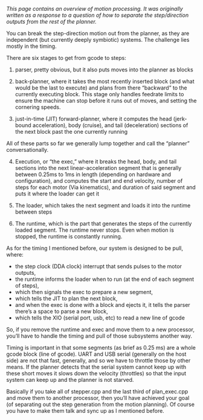 _This page contains an overview of motion processing. It was originally written as a response to a question of how to separate the step/direction outputs from the rest of the planner._

You can break the step-direction motion out from the planner, as they are independent (but currently deeply symbiotic) systems. The challenge lies mostly in the timing.

There are six  stages to get from gcode to steps:

1. parser, pretty obvious, but it also puts moves into the planner as blocks

2. back-planner, where it takes the most recently inserted block (and what would be the last to execute) and plans from there “backward” to the currently executing block. This stage only handles feedrate limits to ensure the machine can stop before it runs out of moves, and setting the cornering speeds.

3. just-in-time (JIT) forward-planner, where it computes the head (jerk-bound acceleration), body (cruise), and tail (deceleration) sections of the next block past the one currently running

All of these parts so far we generally lump together and call the “planner” conversationally.

4. Execution, or “the exec,” where it breaks the head, body, and tail sections into the next linear-acceleration segment that is generally between 0.25ms to 1ms in length (depending on hardware and configuration), and computes the start and end velocity, number of steps for each motor (Via kinematics), and duration of said segment and puts it where the loader can get it

5. The loader, which takes the next segment and loads it into the runtime between steps

6. The runtime, which is the part that generates the steps of the currently loaded segment. The runtime never stops. Even when motion is stopped, the runtime is constantly running.

As for the timing I mentioned before, our system is designed to be pull, where:
- the step clock (DDA clock) interrupt that sends pulses to the motor outputs,
- the runtime informs the loader when to run (at the end of each segment of steps),
- which then signals the exec to prepare a new segment,
- which tells the JIT to plan the next block,
- and when the exec is done with a block and ejects it, it tells the parser there’s a space to parse a new block,
- which tells the XIO (serial port, usb, etc) to read a new line of gcode

So, if you remove the runtime and exec and move them to a new processor, you’ll have to handle the timing and pull of those subsystems another way.

Timing is important in that some segments (as brief as 0.25 ms) are a whole gcode block (line of gcode). UART and USB serial (generally on the host side) are not that fast, generally, and so we have to throttle those by other means. If the planner detects that the serial system cannot keep up with these short moves it slows down the velocity (throttles) so that the input system can keep up and the planner is not starved.

Basically if you take all of stepper.cpp and the last third of plan_exec.cpp and move them to another processor, then you’ll have achieved your goal (of separating out the step generation from the motion planning). Of course you have to make them talk and sync up as I mentioned before.
